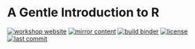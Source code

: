 # A Gentle Introduction to R

[![workshop website](https://img.shields.io/website?label=workshop%20webiste&url=https%3A%2F%2Ftuftsdatalab.github.io%2Fintro-r%2F)](https://tuftsdatalab.github.io/intro-r/)
[![mirror content](https://img.shields.io/github/workflow/status/tuftsdatalab/intro-r/mirror-content?label=mirror%20content)](https://github.com/tuftsdatalab/intro-r/actions/workflows/mirror-content.yml)
[![build binder](https://img.shields.io/github/workflow/status/tuftsdatalab/intro-r/trigger-binder-build?label=build%20binder)](https://github.com/tuftsdatalab/intro-r/actions/workflows/trigger-binder-build.yml)
[![license](https://img.shields.io/github/license/tuftsdatalab/intro-r)](https://github.com/tuftsdatalab/intro-r/blob/main/LICENSE)
[![last commit](https://img.shields.io/github/last-commit/tuftsdatalab/intro-r)](https://github.com/tuftsdatalab/intro-r/commits/main)
